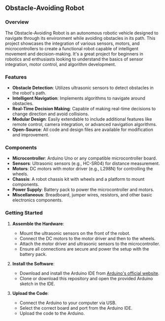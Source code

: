 ## Obstacle-Avoiding Robot

### Overview

The Obstacle-Avoiding Robot is an autonomous robotic vehicle designed to navigate through its environment while avoiding obstacles in its path. This project showcases the integration of various sensors, motors, and microcontrollers to create a functional robot capable of intelligent movement and decision-making. It's a great project for beginners in robotics and enthusiasts looking to understand the basics of sensor integration, motor control, and algorithm development.

### Features

- **Obstacle Detection**: Utilizes ultrasonic sensors to detect obstacles in the robot's path.
- **Intelligent Navigation**: Implements algorithms to navigate around obstacles.
- **Real-Time Decision Making**: Capable of making real-time decisions to change direction and avoid collisions.
- **Modular Design**: Easily extendable to include additional features like remote control, camera integration, or advanced navigation algorithms.
- **Open-Source**: All code and design files are available for modification and improvement.

### Components

- **Microcontroller**: Arduino Uno or any compatible microcontroller board.
- **Sensors**: Ultrasonic sensors (e.g., HC-SR04) for distance measurement.
- **Motors**: DC motors with motor driver (e.g., L298N) for controlling the wheels.
- **Chassis**: A robot chassis kit with wheels and a platform to mount components.
- **Power Supply**: Battery pack to power the microcontroller and motors.
- **Miscellaneous**: Breadboard, jumper wires, resistors, and other basic electronics components.

### Getting Started

1. **Assemble the Hardware**:
   - Mount the ultrasonic sensors on the front of the robot.
   - Connect the DC motors to the motor driver and then to the wheels.
   - Attach the motor driver and ultrasonic sensors to the microcontroller.
   - Ensure all connections are secure and power the setup with the battery pack.

2. **Install the Software**:
   - Download and install the Arduino IDE from [Arduino's official website](https://www.arduino.cc/en/software).
   - Clone or download this repository and open the provided Arduino sketch in the IDE.

3. **Upload the Code**:
   - Connect the Arduino to your computer via USB.
   - Select the correct board and port from the Arduino IDE.
   - Upload the code to the Arduino.
